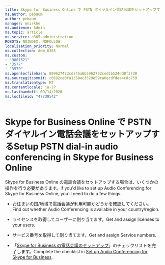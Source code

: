 ```yaml
---
title: Skype for Business Online で PSTN ダイヤルイン電話会議をセットアップする
ms.author: pebaum
author: pebaum
manager: mnirkhe
ms.audience: Admin
ms.topic: article
ms.service: o365-administration
ROBOTS: NOINDEX, NOFOLLOW
localization_priority: Normal
ms.collection: Adm_O365
ms.custom:
- "9001521"
- "3577"
- "3579"
ms.openlocfilehash: 809627422cd245a6b5962762ced5b524dd0f3730
ms.sourcegitcommit: c6692ce0fa1358ec3529e59ca0ecdfdea4cdc759
ms.translationtype: MT
ms.contentlocale: ja-JP
ms.lasthandoff: 09/14/2020
ms.locfileid: "47739542"
---
```

# <a name="setup-pstn-dial-in-audio-conferencing-in-skype-for-business-online"></a><span data-ttu-id="40a1a-102">Skype for Business Online で PSTN ダイヤルイン電話会議をセットアップする</span><span class="sxs-lookup"><span data-stu-id="40a1a-102">Setup PSTN dial-in audio conferencing in Skype for Business Online</span></span>

<span data-ttu-id="40a1a-103">Skype for Business Online の電話会議をセットアップする場合は、いくつかの操作を行う必要があります。</span><span class="sxs-lookup"><span data-stu-id="40a1a-103">If you'd like to set up Audio Conferencing for Skype for Business Online, you'll need to do a few things.</span></span> 

- <span data-ttu-id="40a1a-104">お住まいの国/地域で電話会議が利用可能かどうかを確認してください。</span><span class="sxs-lookup"><span data-stu-id="40a1a-104">Find out whether Audio Conferencing is available in your country/region.</span></span>

- <span data-ttu-id="40a1a-105">ライセンスを取得してユーザーに割り当てます。</span><span class="sxs-lookup"><span data-stu-id="40a1a-105">Get and assign licenses to your users.</span></span>

- <span data-ttu-id="40a1a-106">サービス番号を取得して割り当てます。</span><span class="sxs-lookup"><span data-stu-id="40a1a-106">Get and assign Service numbers.</span></span>

- <span data-ttu-id="40a1a-107">「[Skype for Business の電話会議のセットアップ](https://docs.microsoft.com/SkypeForBusiness/audio-conferencing-in-office-365/set-up-audio-conferencing)」のチェックリストを完了します。</span><span class="sxs-lookup"><span data-stu-id="40a1a-107">Complete the checklist in [Set up Audio Conferencing for Skype for Business](https://docs.microsoft.com/SkypeForBusiness/audio-conferencing-in-office-365/set-up-audio-conferencing).</span></span>

